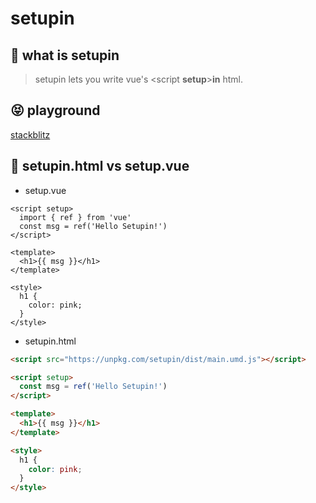 # setupin

## 🤔 what is setupin

> setupin lets you write vue's \<script **setup**>**in** html.

## 😝 playground

[stackblitz](https://stackblitz.com/edit/setupin-sample?file=index.html)

## 🤯 setupin.html vs setup.vue

- setup.vue

```vue
<script setup>
  import { ref } from 'vue'
  const msg = ref('Hello Setupin!')
</script>

<template>
  <h1>{{ msg }}</h1>
</template>

<style>
  h1 {
    color: pink;
  }
</style>
```

- setupin.html

```html
<script src="https://unpkg.com/setupin/dist/main.umd.js"></script>

<script setup>
  const msg = ref('Hello Setupin!')
</script>

<template>
  <h1>{{ msg }}</h1>
</template>

<style>
  h1 {
    color: pink;
  }
</style>
```
